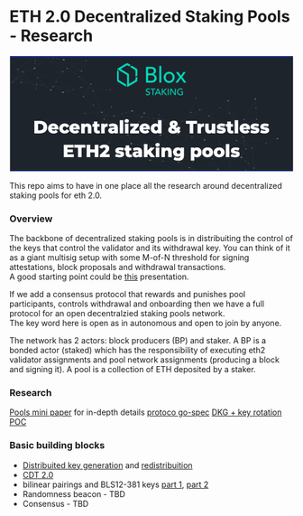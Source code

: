 # ETH 2.0 Decentralized Staking Pools - Research
[<img src="./img/header.png" width="800">](https://www.bloxstaking.com/)

This repo aims to have in one place all the research around decentralized staking pools for eth 2.0.

### Overview
The backbone of decentralized staking pools is in distribuiting the control of the keys that control the validator and its withdrawal key. You can think of it as a giant multisig setup with some M-of-N threshold for signing attestations, block proposals and withdrawal transactions.\
A good starting point could be [this](https://www.youtube.com/watch?v=Jtz9b7yWbLo) presentation.

If we add a consensus protocol that rewards and punishes pool participants, controls withdrawal and onboarding then we have a full protocol for an open decentralzied staking pools network.\
The key word here is open as in autonomous and open to join by anyone.

The network has 2 actors: block producers (BP) and staker. 
A BP is a bonded actor (staked)  which has the responsibility of executing eth2 validator assignments and pool network assignments (producing a block and signing it).
A pool is a collection of ETH deposited by a staker.

### Research
[Pools mini paper]() for in-depth details
[protoco go-spec]()
[DKG + key rotation POC](https://github.com/bloxapp/eth2-staking-pools-research/tree/master/go_minimal_pool)

### Basic building blocks

- [Distribuited key generation](https://github.com/bloxapp/eth2-staking-pools-research/blob/master/dkg.md) and [redistribuition](https://github.com/bloxapp/eth2-staking-pools-research/blob/master/pool_rotation.md)
- [CDT 2.0](https://github.com/bloxapp/eth2-staking-pools-research/blob/master/cdt2.md)
- bilinear pairings and BLS12-381 keys [part 1](https://medium.com/@alonmuroch_65570/bls-signatures-part-1-overview-47d9eebf1c75), [part 2](https://medium.com/@alonmuroch_65570/bls-signatures-part-2-key-concepts-of-pairings-27a8a9533d0c)
- Randomness beacon - TBD
- Consensus - TBD
